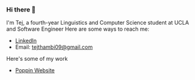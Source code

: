 ### Hi there 👋
I'm Tej, a fourth-year Linguistics and Computer Science student at UCLA and Software Engineer
Here are some ways to reach me:
- [LinkedIn](https://www.linkedin.com/in/tej-thambi-4839521a9/)
- Email: tejthambi09@gmail.com

Here's some of my work
- [Poppin Website](https://joinpoppin.com/)
<!--
**tej-thambi/tej-thambi** is a ✨ _special_ ✨ repository because its `README.md` (this file) appears on your GitHub profile.

Here are some ideas to get you started:

- 🔭 I’m currently working on ...
- 🌱 I’m currently learning ...
- 👯 I’m looking to collaborate on ...
- 🤔 I’m looking for help with ...
- 💬 Ask me about ...
- 📫 How to reach me: ...
- 😄 Pronouns: ...
- ⚡ Fun fact: ...
-->
